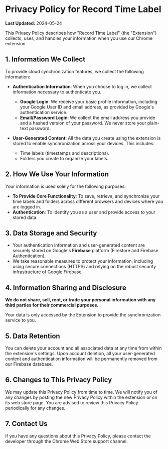 # Privacy Policy for Record Time Label

**Last Updated:** 2024-05-24

This Privacy Policy describes how "Record Time Label" (the "Extension") collects, uses, and handles your information when you use our Chrome extension.

## 1. Information We Collect

To provide cloud synchronization features, we collect the following information:

*   **Authentication Information**: When you choose to log in, we collect information necessary to authenticate you.
    *   **Google Login**: We receive your basic profile information, including your Google User ID and email address, as provided by Google's authentication service.
    *   **Email/Password Login**: We collect the email address you provide and a hashed version of your password. We never store your plain-text password.

*   **User-Generated Content**: All the data you create using the extension is stored to enable synchronization across your devices. This includes:
    *   Time labels (timestamps and descriptions).
    *   Folders you create to organize your labels.

## 2. How We Use Your Information

Your information is used solely for the following purposes:

*   **To Provide Core Functionality**: To save, retrieve, and synchronize your time labels and folders across different browsers and devices where you are logged in.
*   **Authentication**: To identify you as a user and provide access to your stored data.

## 3. Data Storage and Security

*   Your authentication information and user-generated content are securely stored on Google's **Firebase** platform (Firestore and Firebase Authentication).
*   We take reasonable measures to protect your information, including using secure connections (HTTPS) and relying on the robust security infrastructure of Google Firebase.

## 4. Information Sharing and Disclosure

**We do not share, sell, rent, or trade your personal information with any third parties for their commercial purposes.**

Your data is only accessed by the Extension to provide the synchronization service to you.

## 5. Data Retention

You can delete your account and all associated data at any time from within the extension's settings. Upon account deletion, all your user-generated content and authentication information will be permanently removed from our Firebase database.

## 6. Changes to This Privacy Policy

We may update this Privacy Policy from time to time. We will notify you of any changes by posting the new Privacy Policy within the extension or on its web store page. You are advised to review this Privacy Policy periodically for any changes.

## 7. Contact Us

If you have any questions about this Privacy Policy, please contact the developer through the Chrome Web Store support channel. 
